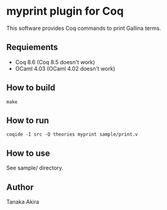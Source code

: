 # myprint plugin for Coq

This software provides Coq commands to print Gallina terms.

## Requiements

- Coq 8.6 (Coq 8.5 doesn't work)
- OCaml 4.03 (OCaml 4.02 doesn't work)

## How to build

    make

## How to run

    coqide -I src -Q theories myprint sample/print.v

## How to use

See sample/ directory.

## Author

Tanaka Akira
